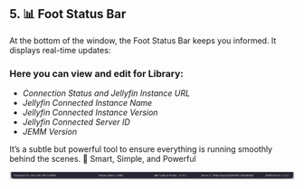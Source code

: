 ## 5. 📊 Foot Status Bar ##

At the bottom of the window, the Foot Status Bar keeps you informed. It displays real-time updates:

### Here you can view and edit for Library: ###
- *Connection Status and Jellyfin Instance URL*
- *Jellyfin Connected Instance Name*
- *Jellyfin Connected Instance Version*
- *Jellyfin Connected Server ID*
- *JEMM Version*

It’s a subtle but powerful tool to ensure everything is running smoothly behind the scenes.
🧠 Smart, Simple, and Powerful

![Here's an example of Foot Status Bar](https://github.com/CesarBianchi/JellyfinEasyMetadataManager/blob/v1.2.3/docs/jemmdocs/docs/images/FooterStatusBar.png?raw=true)
